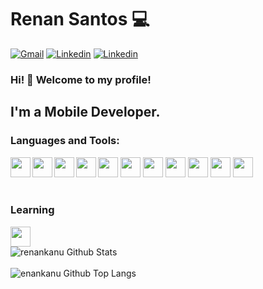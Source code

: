 # Renan Santos 💻

[![Gmail](https://img.shields.io/badge/-Gmail-black?logo=gmail&logoColor=whitesmoke&labelColor=grey)](mailto:renankanu@gmail.com)
[![Linkedin](https://img.shields.io/badge/-Linkedin-black?logo=linkedin&logoColor=whitesmoke&labelColor=grey)](https://www.linkedin.com/in/renansantosbr/) 
[![Linkedin](https://img.shields.io/badge/-Renankanu-black?logo=tor&logoColor=whitesmoke&labelColor=grey)](https://www.renankanu.com.br)


### Hi! 👋 Welcome to my profile!

## I'm a Mobile Developer.

### Languages and Tools:

<img align="left" height="32" width="32" src="https://cdn.jsdelivr.net/npm/simple-icons@v3/icons/javascript.svg" />

<img align="left" height="32" width="32" src="https://cdn.jsdelivr.net/npm/simple-icons@v3/icons/redux.svg" />

<img align="left" height="32" width="32" src="https://cdn.jsdelivr.net/npm/simple-icons@v3/icons/styled-components.svg" />

<img align="left" height="32" width="32" src="https://cdn.jsdelivr.net/npm/simple-icons@v3/icons/typescript.svg" />

<img height="32" width="32" src="https://cdn.jsdelivr.net/npm/simple-icons@v3/icons/kotlin.svg" />

<img height="32" width="32" src="https://cdn.jsdelivr.net/npm/simple-icons@v3/icons/flutter.svg" />

<img height="32" width="32" src="https://cdn.jsdelivr.net/npm/simple-icons@v3/icons/php.svg" />

<img height="32" width="32" src="https://cdn.jsdelivr.net/npm/simple-icons@v3/icons/visualstudiocode.svg" />

<img height="32" width="32" src="https://cdn.jsdelivr.net/npm/simple-icons@v3/icons/amazonaws.svg" />

<img height="32" width="32" src="https://cdn.jsdelivr.net/npm/simple-icons@v3/icons/docker.svg" />

<img height="32" width="32" src="https://cdn.jsdelivr.net/npm/simple-icons@v3/icons/androidstudio.svg" />

<br />
<br />

### Learning
<img height="32" width="32" src="https://cdn.jsdelivr.net/npm/simple-icons@v3/icons/next-dot-js.svg" />

<br />

<img alt="renankanu Github Stats" src="https://github-readme-stats.vercel.app/api?username=renankanu&show_icons=true&theme=dracula" />

<br />
<br />

<img alt="enankanu Github Top Langs" src="https://github-readme-stats.vercel.app/api/top-langs/?username=renankanu&layout=compact&theme=dracula">


